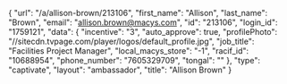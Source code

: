{
    "url": "\/a\/allison-brown\/213106",
    "first_name": "Allison",
    "last_name": "Brown",
    "email": "allison.brown@macys.com",
    "id": "213106",
    "login_id": "1759121",
    "data": {
        "incentive": "3",
        "auto_approve": true,
        "profilePhoto": "\/\/sitecdn.tvpage.com\/player\/logos\/default_profile.jpg",
        "job_title": "Facilities Project Manager",
        "local_macys_store": "-1",
        "racif_id": "10688954",
        "phone_number": "7605329709",
        "tongal": ""
    },
    "type": "captivate",
    "layout": "ambassador",
    "title": "Allison Brown"
}